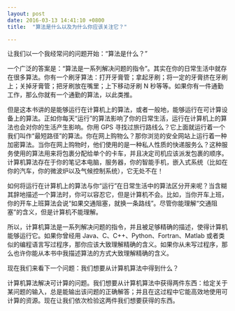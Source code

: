```yaml
---
layout: post
date: 2016-03-13 14:41:10 +0800
title:  "算法是什么以及为什么你应该关注它？"

---
```


让我们以一个我经常问的问题开始：“算法是什么？”

一个广泛的答案是：“算法是一系列解决问题的指令”。其实在你的日常生活中就存在很多算法。你有一个刷牙算法：打开牙膏管；拿起牙刷；将一定的牙膏挤在牙刷上；关掉牙膏管；把牙刷放在嘴里；上下移动牙刷 N 秒等等。如果你有一件通勤工作，那么你就有一个通勤的算法，以此类推。

但是这本书讲的是能够运行在计算机上的算法，或者一般地，能够运行在可计算设备上的算法。正如你每天“运行”的算法影响了你的日常生活，运行在计算机上的算法也会对你的生活产生影响。你用 GPS 寻找过旅行路线么？它上面就运行着一个我们叫作“最短路径”的算法。你在网上购物么？那你浏览的安全网站上运行着一种加密算法。当你在网上购物时，他们使用的是一种私人性质的快递服务么？这种服务使用的算法用来将包裹分配给单个的卡车，并且决定司机应该派发包裹的顺序。计算机算法存在于你的笔记本电脑，服务器，你的智能手机，嵌入式系统（比如在你的汽车，你的微波炉以及气候控制系统），它无处不在！

如何将运行在计算机上的算法与你“运行”在日常生活中的算法区分开来呢？当含糊其辞地描述一个算法时，你可以容忍它，但是计算机不会。比如，当你开车上班，你的开车上班算法会说“如果交通阻塞，就换一条路线”。尽管你能理解“交通阻塞”的含义，但是计算机不能理解。

所以，计算机算法是一系列解决问题的指令，并且被足够精确的描述，使得计算机能够运行它。如果你曾经用 Java、C、C++、Python、Fortran、Matlab 或者类似的编程语言写过程序，那你应该大致理解精确的含义。如果你从未写过程序，那么也许你能从本书中我描述算法的方式大致理解精确的含义。

现在我们来看下一个问题：我们想要从计算机算法中得到什么？

计算机算法解决可计算的问题。我们想要从计算机算法中获得两件东西：给定关于某问题的输入，总是能输出该问题的正确解答；并且在这过程中它能高效地使用可计算的资源。现在让我们依次检验这两件我们想要获得的东西。


